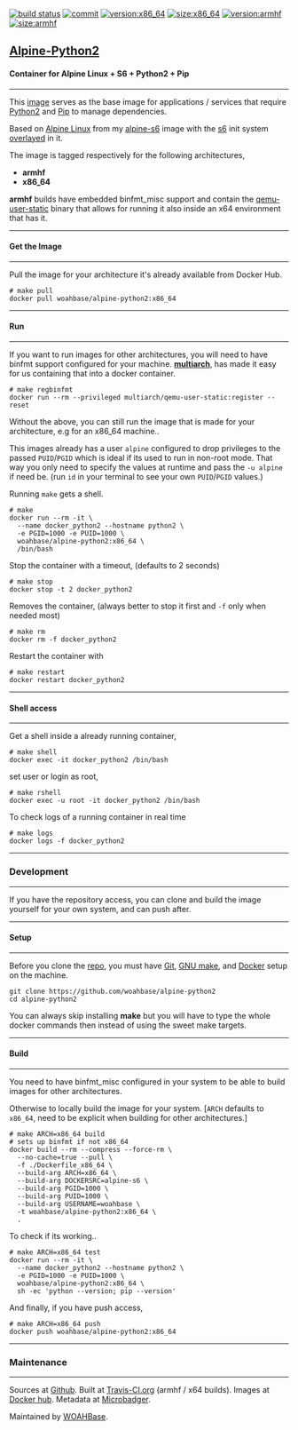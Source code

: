 [![build status][251]][232] [![commit][255]][231] [![version:x86_64][256]][235] [![size:x86_64][257]][235] [![version:armhf][258]][236] [![size:armhf][259]][236]

## [Alpine-Python2][234]
#### Container for Alpine Linux + S6 + Python2 + Pip
---

This [image][233] serves as the base image for applications
/ services that require [Python2][135] and [Pip][136] to manage
dependencies.

Based on [Alpine Linux][131] from my [alpine-s6][132] image with
the [s6][133] init system [overlayed][134] in it.

The image is tagged respectively for the following architectures,
* **armhf**
* **x86_64**

**armhf** builds have embedded binfmt_misc support and contain the
[qemu-user-static][105] binary that allows for running it also inside
an x64 environment that has it.

---
#### Get the Image
---

Pull the image for your architecture it's already available from
Docker Hub.

```
# make pull
docker pull woahbase/alpine-python2:x86_64
```

---
#### Run
---

If you want to run images for other architectures, you will need
to have binfmt support configured for your machine. [**multiarch**][104],
has made it easy for us containing that into a docker container.

```
# make regbinfmt
docker run --rm --privileged multiarch/qemu-user-static:register --reset
```

Without the above, you can still run the image that is made for your
architecture, e.g for an x86_64 machine..

This images already has a user `alpine` configured to drop
privileges to the passed `PUID`/`PGID` which is ideal if its used
to run in non-root mode. That way you only need to specify the
values at runtime and pass the `-u alpine` if need be. (run `id`
in your terminal to see your own `PUID`/`PGID` values.)

Running `make` gets a shell.

```
# make
docker run --rm -it \
  --name docker_python2 --hostname python2 \
  -e PGID=1000 -e PUID=1000 \
  woahbase/alpine-python2:x86_64 \
  /bin/bash
```

Stop the container with a timeout, (defaults to 2 seconds)

```
# make stop
docker stop -t 2 docker_python2
```

Removes the container, (always better to stop it first and `-f`
only when needed most)

```
# make rm
docker rm -f docker_python2
```

Restart the container with

```
# make restart
docker restart docker_python2
```

---
#### Shell access
---

Get a shell inside a already running container,

```
# make shell
docker exec -it docker_python2 /bin/bash
```

set user or login as root,

```
# make rshell
docker exec -u root -it docker_python2 /bin/bash
```

To check logs of a running container in real time

```
# make logs
docker logs -f docker_python2
```

---
### Development
---

If you have the repository access, you can clone and
build the image yourself for your own system, and can push after.

---
#### Setup
---

Before you clone the [repo][231], you must have [Git][101], [GNU make][102],
and [Docker][103] setup on the machine.

```
git clone https://github.com/woahbase/alpine-python2
cd alpine-python2
```
You can always skip installing **make** but you will have to
type the whole docker commands then instead of using the sweet
make targets.

---
#### Build
---

You need to have binfmt_misc configured in your system to be able
to build images for other architectures.

Otherwise to locally build the image for your system.
[`ARCH` defaults to `x86_64`, need to be explicit when building
for other architectures.]

```
# make ARCH=x86_64 build
# sets up binfmt if not x86_64
docker build --rm --compress --force-rm \
  --no-cache=true --pull \
  -f ./Dockerfile_x86_64 \
  --build-arg ARCH=x86_64 \
  --build-arg DOCKERSRC=alpine-s6 \
  --build-arg PGID=1000 \
  --build-arg PUID=1000 \
  --build-arg USERNAME=woahbase \
  -t woahbase/alpine-python2:x86_64 \
  .
```

To check if its working..

```
# make ARCH=x86_64 test
docker run --rm -it \
  --name docker_python2 --hostname python2 \
  -e PGID=1000 -e PUID=1000 \
  woahbase/alpine-python2:x86_64 \
  sh -ec 'python --version; pip --version'
```

And finally, if you have push access,

```
# make ARCH=x86_64 push
docker push woahbase/alpine-python2:x86_64
```

---
### Maintenance
---

Sources at [Github][106]. Built at [Travis-CI.org][107] (armhf / x64 builds). Images at [Docker hub][108]. Metadata at [Microbadger][109].

Maintained by [WOAHBase][204].

[101]: https://git-scm.com
[102]: https://www.gnu.org/software/make/
[103]: https://www.docker.com
[104]: https://hub.docker.com/r/multiarch/qemu-user-static/
[105]: https://github.com/multiarch/qemu-user-static/releases/
[106]: https://github.com/
[107]: https://travis-ci.org/
[108]: https://hub.docker.com/
[109]: https://microbadger.com/

[131]: https://alpinelinux.org/
[132]: https://hub.docker.com/r/woahbase/alpine-s6
[133]: https://skarnet.org/software/s6/
[134]: https://github.com/just-containers/s6-overlay
[135]: https://www.python.org/
[136]: https://pypi.python.org/pypi/pip

[201]: https://github.com/woahbase
[202]: https://travis-ci.org/woahbase/
[203]: https://hub.docker.com/u/woahbase
[204]: https://woahbase.online/

[231]: https://github.com/woahbase/alpine-python2
[232]: https://travis-ci.org/woahbase/alpine-python2
[233]: https://hub.docker.com/r/woahbase/alpine-python2
[234]: https://woahbase.online/#/images/alpine-python2
[235]: https://microbadger.com/images/woahbase/alpine-python2:x86_64
[236]: https://microbadger.com/images/woahbase/alpine-python2:armhf

[251]: https://travis-ci.org/woahbase/alpine-python2.svg?branch=master

[255]: https://images.microbadger.com/badges/commit/woahbase/alpine-python2.svg

[256]: https://images.microbadger.com/badges/version/woahbase/alpine-python2:x86_64.svg
[257]: https://images.microbadger.com/badges/image/woahbase/alpine-python2:x86_64.svg

[258]: https://images.microbadger.com/badges/version/woahbase/alpine-python2:armhf.svg
[259]: https://images.microbadger.com/badges/image/woahbase/alpine-python2:armhf.svg
